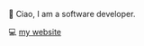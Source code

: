 👋 Ciao, I am a software developer.

💻 [my website](https://davidefruci.com)

<!---
davfru/davfru is a ✨ special ✨ repository because its `README.md` (this file) appears on your GitHub profile.
You can click the Preview link to take a look at your changes.
--->
